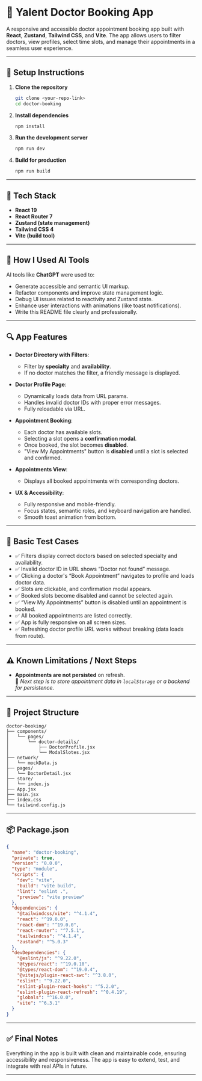 # 🏪 Yalent Doctor Booking App

A responsive and accessible doctor appointment booking app built with **React**, **Zustand**, **Tailwind CSS**, and **Vite**. The app allows users to filter doctors, view profiles, select time slots, and manage their appointments in a seamless user experience.

---

## 🚀 Setup Instructions

1. **Clone the repository**  
   ```bash
   git clone <your-repo-link>
   cd doctor-booking
   ```

2. **Install dependencies**  
   ```bash
   npm install
   ```

3. **Run the development server**  
   ```bash
   npm run dev
   ```

4. **Build for production**  
   ```bash
   npm run build
   ```

---

## 📆 Tech Stack

- **React 19**
- **React Router 7**
- **Zustand (state management)**
- **Tailwind CSS 4**
- **Vite (build tool)**

---

## 🤖 How I Used AI Tools

AI tools like **ChatGPT** were used to:

- Generate accessible and semantic UI markup.
- Refactor components and improve state management logic.
- Debug UI issues related to reactivity and Zustand state.
- Enhance user interactions with animations (like toast notifications).
- Write this README file clearly and professionally.

---

## 🔍 App Features

- **Doctor Directory with Filters**:
  - Filter by **specialty** and **availability**.
  - If no doctor matches the filter, a friendly message is displayed.

- **Doctor Profile Page**:
  - Dynamically loads data from URL params.
  - Handles invalid doctor IDs with proper error messages.
  - Fully reloadable via URL.

- **Appointment Booking**:
  - Each doctor has available slots.
  - Selecting a slot opens a **confirmation modal**.
  - Once booked, the slot becomes **disabled**.
  - "View My Appointments" button is **disabled** until a slot is selected and confirmed.

- **Appointments View**:
  - Displays all booked appointments with corresponding doctors.

- **UX & Accessibility**:
  - Fully responsive and mobile-friendly.
  - Focus states, semantic roles, and keyboard navigation are handled.
  - Smooth toast animation from bottom.

---

## 🧪 Basic Test Cases

- ✅ Filters display correct doctors based on selected specialty and availability.
- ✅ Invalid doctor ID in URL shows “Doctor not found” message.
- ✅ Clicking a doctor's “Book Appointment” navigates to profile and loads doctor data.
- ✅ Slots are clickable, and confirmation modal appears.
- ✅ Booked slots become disabled and cannot be selected again.
- ✅ “View My Appointments” button is disabled until an appointment is booked.
- ✅ All booked appointments are listed correctly.
- ✅ App is fully responsive on all screen sizes.
- ✅ Refreshing doctor profile URL works without breaking (data loads from route).

---

## ⚠️ Known Limitations / Next Steps

- **Appointments are not persisted** on refresh.  
  📌 *Next step is to store appointment data in `localStorage` or a backend for persistence.*

---

## 📂 Project Structure

```
doctor-booking/
├── components/
│   └── pages/
│       └── doctor-details/
│           ├── DoctorProfile.jsx
│           └── ModalSlotes.jsx
├── network/
│   └── mockData.js
├── pages/
│   └── DoctorDetail.jsx
├── store/
│   └── index.js
├── App.jsx
├── main.jsx
├── index.css
└── tailwind.config.js
```

---

## 📦 Package.json

```json
{
  "name": "doctor-booking",
  "private": true,
  "version": "0.0.0",
  "type": "module",
  "scripts": {
    "dev": "vite",
    "build": "vite build",
    "lint": "eslint .",
    "preview": "vite preview"
  },
  "dependencies": {
    "@tailwindcss/vite": "^4.1.4",
    "react": "^19.0.0",
    "react-dom": "^19.0.0",
    "react-router": "^7.5.1",
    "tailwindcss": "^4.1.4",
    "zustand": "^5.0.3"
  },
  "devDependencies": {
    "@eslint/js": "^9.22.0",
    "@types/react": "^19.0.10",
    "@types/react-dom": "^19.0.4",
    "@vitejs/plugin-react-swc": "^3.8.0",
    "eslint": "^9.22.0",
    "eslint-plugin-react-hooks": "^5.2.0",
    "eslint-plugin-react-refresh": "^0.4.19",
    "globals": "^16.0.0",
    "vite": "^6.3.1"
  }
}
```

---

## ✅ Final Notes

Everything in the app is built with clean and maintainable code, ensuring accessibility and responsiveness. The app is easy to extend, test, and integrate with real APIs in future.

---